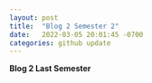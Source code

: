 ```yaml
---
layout: post
title:  "Blog 2 Semester 2"
date:   2022-03-05 20:01:45 -0700
categories: github update
---
```


**Blog 2 Last Semester**
